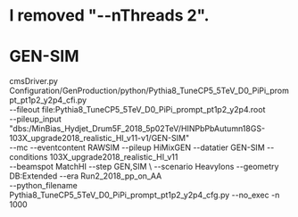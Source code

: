 # I removed "--nThreads 2".
# GEN-SIM
cmsDriver.py Configuration/GenProduction/python/Pythia8_TuneCP5_5TeV_D0_PiPi_prompt_pt1p2_y2p4_cfi.py \
--fileout file:Pythia8_TuneCP5_5TeV_D0_PiPi_prompt_pt1p2_y2p4.root \
--pileup_input "dbs:/MinBias_Hydjet_Drum5F_2018_5p02TeV/HINPbPbAutumn18GS-103X_upgrade2018_realistic_HI_v11-v1/GEN-SIM" \
--mc --eventcontent RAWSIM --pileup HiMixGEN --datatier GEN-SIM --conditions 103X_upgrade2018_realistic_HI_v11 \
--beamspot MatchHI --step GEN,SIM \ 
--scenario HeavyIons --geometry DB:Extended --era Run2_2018_pp_on_AA \
--python_filename Pythia8_TuneCP5_5TeV_D0_PiPi_prompt_pt1p2_y2p4_cfg.py --no_exec -n 1000
